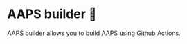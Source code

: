 # AAPS builder :wrench:

AAPS builder allows you to build [AAPS](https://github.com/nightscout/AndroidAPS) using Github Actions.

